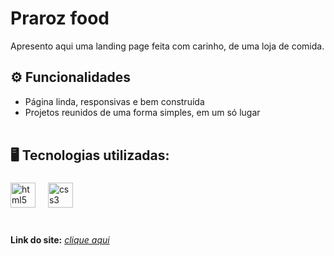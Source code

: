 # Praroz food
Apresento aqui uma landing page feita com carinho, de uma loja de comida. 

## ⚙ Funcionalidades 
- Página linda, responsivas e bem construída <br>
- Projetos reunidos de uma forma simples, em um só lugar <br><br>


## 🖥️ Tecnologias utilizadas:<br>
###

<div align="left">
  <img src="https://cdn.jsdelivr.net/gh/devicons/devicon/icons/html5/html5-original.svg" height="40" alt="html5 logo"  />
  <img width="12" />
  <img src="https://cdn.jsdelivr.net/gh/devicons/devicon/icons/css3/css3-original.svg" height="40" alt="css3 logo"  />
  <img width="12" />
</div>
<br>

###

**Link do site:** <i>[clique aqui]() <br>
